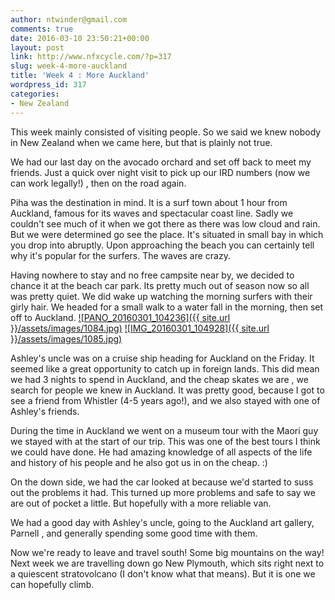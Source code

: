 ```yaml
---
author: ntwinder@gmail.com
comments: true
date: 2016-03-10 23:50:21+00:00
layout: post
link: http://www.nfxcycle.com/?p=317
slug: week-4-more-auckland
title: 'Week 4 : More Auckland'
wordpress_id: 317
categories:
- New Zealand
---
```


This week mainly consisted of visiting people. So we said we knew nobody in New Zealand when we came here, but that is plainly not true.

We had our last day on the avocado orchard and set off back to meet my friends. Just a quick over night visit to pick up our IRD numbers (now we can work legally!) , then on the road again.

Piha was the destination in mind. It is a surf town about 1 hour from Auckland, famous for its waves and spectacular coast line. Sadly we couldn't see much of it when we got there as there was low cloud and rain. But we were determined go see the place. It's situated in small bay in which you drop into abruptly. Upon approaching the beach you can certainly tell why it's popular for the surfers. The waves are crazy.

Having nowhere to stay and no free campsite near by, we decided to chance it at the beach car park. Its pretty much out of season now so all was pretty quiet. We did wake up watching the morning surfers with their girly hair. 
We headed for a small walk to a water fall in the morning, then set off to Auckland.
[![PANO_20160301_104236]({{ site.url }}/assets/images/1084.jpg)](http://www.nfxcycle.com/wp-content/uploads/2016/03/PANO_20160301_104236.jpg)
[![IMG_20160301_104928]({{ site.url }}/assets/images/1085.jpg)](http://www.nfxcycle.com/wp-content/uploads/2016/03/IMG_20160301_104928.jpg)

Ashley's uncle was on a cruise ship heading for Auckland on the Friday. It seemed like a great opportunity to catch up in foreign lands. This did mean we had 3 nights to spend in Auckland, and the cheap skates we are , we search for people we knew in Auckland. It was pretty good, because I got to see a friend from Whistler (4-5 years ago!), and we also stayed with one of Ashley's friends.

During the time in Auckland we went on a museum tour with the Maori guy we stayed with at the start of our trip. This was one of the best tours I think we could have done. He had amazing knowledge of all aspects of the life and history of his people and he also got us in on the cheap. :)

On the down side, we had the car looked at because we'd started to suss out the problems it had. This turned up more problems and safe to say we are out of pocket a little. But hopefully with a more reliable van.

We had a good day with Ashley's uncle, going to the Auckland art gallery, Parnell , and generally spending some good time with them.

Now we're ready to leave and travel south! Some big mountains on the way! Next week we are travelling down go New Plymouth, which sits right next to a quiescent stratovolcano (I don't know what that means). But it is one we can hopefully climb.
